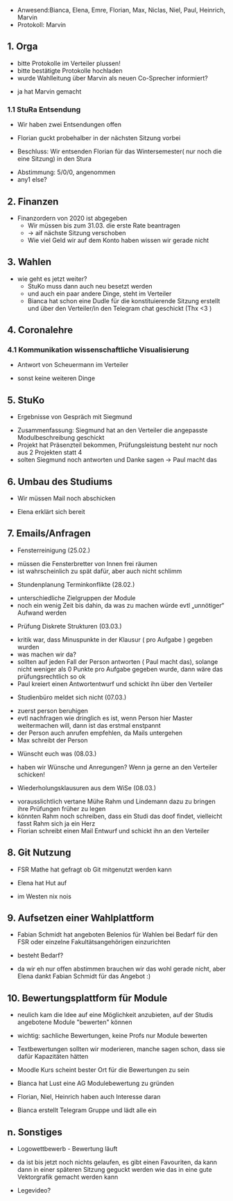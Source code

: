 ---
---

* Anwesend:Bianca, Elena, Emre, Florian, Max, Niclas, Niel, Paul, Heinrich, Marvin
* Protokoll: Marvin

## 1. Orga

* bitte Protokolle im Verteiler plussen!
* bitte bestätigte Protokolle hochladen
* wurde Wahlleitung über Marvin als neuen Co-Sprecher informiert?
+ ja hat Marvin gemacht

### 1.1 StuRa Entsendung

* Wir haben zwei Entsendungen offen
+ Florian guckt probehalber in der nächsten Sitzung vorbei
* Beschluss: Wir entsenden Florian für das Wintersemester( nur noch die eine Sitzung) in den Stura
+ Abstimmung: 5/0/0, angenommen
+ any1 else?

## 2. Finanzen

* Finanzordern von 2020 ist abgegeben
  + Wir müssen bis zum 31.03. die erste Rate beantragen
  + -> aif nächste Sitzung verschoben
  + Wie viel Geld wir auf dem Konto haben wissen wir gerade nicht

## 3. Wahlen

* wie geht es jetzt weiter?
  + StuKo muss dann auch neu besetzt werden
  + und auch ein paar andere Dinge, steht im Verteiler
  + Bianca hat schon eine Dudle für die konstituierende Sitzung erstellt und über den Verteiler/in den Telegram chat geschickt (Thx <3 )

## 4. Coronalehre

### 4.1 Kommunikation wissenschaftliche Visualisierung

* Antwort von Scheuermann im Verteiler
+ sonst keine weiteren Dinge

## 5. StuKo

* Ergebnisse von Gespräch mit Siegmund
+ Zusammenfassung: Siegmund hat an den Verteiler die angepasste Modulbeschreibung geschickt
+ Projekt hat Präsenzteil bekommen, Prüfungsleistung besteht nur noch aus 2 Projekten statt 4
+ solten Siegmund noch antworten und Danke sagen -> Paul macht das

## 6. Umbau des Studiums

* Wir müssen Mail noch abschicken
+ Elena erklärt sich bereit

## 7. Emails/Anfragen

* Fensterreinigung (25.02.)
+ müssen die Fensterbretter von Innen frei räumen
+ ist wahrscheinlich zu spät dafür, aber auch nicht schlimm

* Stundenplanung Terminkonflikte (28.02.)
+ unterschiedliche Zielgruppen der Module
+ noch ein wenig Zeit bis dahin, da was zu machen würde evtl „unnötiger“ Aufwand werden

* Prüfung Diskrete Strukturen (03.03.)
+ kritik war, dass Minuspunkte in der Klausur ( pro Aufgabe ) gegeben wurden
+ was machen wir da?
+ sollten auf jeden Fall der Person antworten ( Paul macht das), solange nicht weniger als 0 Punkte pro Aufgabe gegeben wurde, dann wäre das prüfungsrechtlich so ok
+ Paul kreiert einen Antwortentwurf und schickt ihn über den Verteiler

* Studienbüro meldet sich nicht (07.03.)
+ zuerst person beruhigen
+ evtl nachfragen wie dringlich es ist, wenn Person hier Master weitermachen will, dann ist das erstmal enstpannt
+ der Person auch anrufen empfehlen, da Mails untergehen
+ Max schreibt der Person

* Wünscht euch was (08.03.)
+ haben wir Wünsche und Anregungen? Wenn ja gerne an den Verteiler schicken!

* Wiederholungsklausuren aus dem WiSe (08.03.)
+ vorausslichtlich vertane Mühe Rahm und Lindemann dazu zu bringen ihre Prüfungen früher zu legen
+ könnten Rahm noch schreiben, dass ein Studi das doof findet, vielleicht fasst Rahm sich ja ein Herz
+ Florian schreibt einen Mail Entwurf und schickt ihn an den Verteiler

## 8. Git Nutzung

* FSR Mathe hat gefragt ob Git mitgenutzt werden kann

* Elena hat Hut auf
+ im Westen nix nois

## 9. Aufsetzen einer Wahlplattform

* Fabian Schmidt hat angeboten Belenios für Wahlen bei Bedarf für den FSR oder einzelne Fakultätsangehörigen einzurichten

* besteht Bedarf?
+ da wir eh nur offen abstimmen brauchen wir das wohl gerade nicht, aber Elena dankt Fabian Schmidt für das Angebot :)


## 10. Bewertungsplattform für Module

+ neulich kam die Idee auf eine Möglichkeit anzubieten, auf der Studis angebotene Module "bewerten" können

+ wichtig: sachliche Bewertungen, keine Profs nur Module bewerten
+ Textbewertungen sollten wir moderieren, manche sagen schon, dass sie dafür Kapazitäten hätten
+ Moodle Kurs scheint bester Ort für die Bewertungen zu sein
+ Bianca hat Lust eine AG Modulebewertung zu gründen
+ Florian, Niel, Heinrich haben auch Interesse daran
* Bianca erstellt Telegram Gruppe und lädt alle ein

## n. Sonstiges

* Logowettbewerb - Bewertung läuft
+ da ist bis jetzt noch nichts gelaufen, es gibt einen Favouriten, da kann dann in einer späteren Sitzung geguckt werden wie das in eine gute Vektorgrafik gemacht werden kann

* Legevideo?

